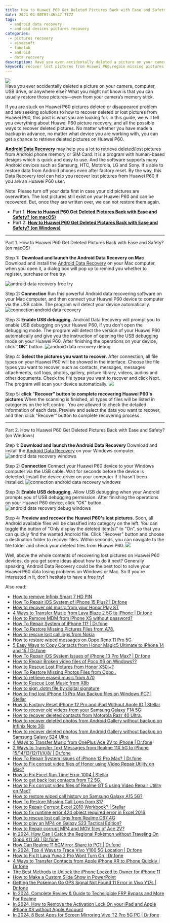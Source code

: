 ```yaml
---
title: How to Huawei P60 Get Deleted Pictures Back with Ease and Safety?
date: 2024-04-30T01:46:47.717Z
tags: 
  - android data recovery
  - android devices pictures recovery
categories: 
  - pictures recovery
  - aiseesoft
  - fonelab
  - android
  - data recovery
description: Have you ever accidentally deleted a picture on your camera, computer, USB drive, or anywhere else? What you might not know is that you can usually restore those pictures—even from your camera’s memory stick.
keyword: recover lost pictures from Huawei P60,regain missing pictures,undelete pictures from Huawei P60,retrieve wiped pictures Huawei P60,android pictures retrieval,restore deleted pictures on Huawei P60,pictures disappear Huawei P60,how to get back deleted pictures Huawei P60 phone,Huawei P60 pictures recovery software,Huawei P60 delete pictures recover,lost all pictures in Huawei P60 again,how to get the pictures back on Huawei P60
---
```


<img src="https://img0mobiles.techidaily.com/images/best-assets/devices/huawei/huawei-p60/3.jpg" class="atpl-imgstyle"  />

<div class="atpl-content atpl-for-fonelab-android recover-pictures">

<div class="atpl-post-description-part-1">
Have you ever accidentally deleted a picture on your camera, computer, USB drive, or anywhere else? What you might not know is that you can usually restore those pictures—even from your camera’s memory stick.
</div>

<div class="atpl-post-description-part-2">
<div class="tpl-content-sub-paragraph-content">
  <p>
    If you are stuck on Huawei P60 pictures deleted or disappeared problem and are seeking solutions to how to recover deleted or lost pictures from Huawei P60, this post is what you are looking for. In this guide, we will tell you everything about Huawei P60 picture recovery, and all the possible ways to recover deleted pictures. No matter whether you have made a backup in advance, no matter what device you are working with, you can get a chance to retrieve deleted pictures on Huawei P60.
  </p>
</div>
</div>

<div class="atpl-post-description-part-3">
<div class="tpl-content-sub-paragraph-content">
  <p>
    <a href="https://tools.techidaily.com/aiseesoft-android-data-recovery/" ><strong>Android Data Recovery</strong></a> may help you a lot to retrieve deleted/lost pictures from Android phone memory or SIM Card. It is a program with human-based designs which is quick and easy to use. And the software supports many Android devices such as Samsung, HTC, Motorola, LG and Sony. It's able to restore data from Android phones even after factory reset. By the way, this Data Recovery tool can help you recover lost pictures from Huawei P60 if you are an Huawei P60 user.
  </p>
</div>
<div class="tpl-content-sub-paragraph-content">
  <p>
    Note: Please turn off your data first in case your old pictures are overwritten. The lost pictures still exist on your Huawei P60 and can be recovered. But, once they are written over, we can not restore them again.
  </p>
</div>
</div>

<ul>
  <li>Part 1: <strong><a href="#p1"> How to Huawei P60 Get Deleted Pictures Back with Ease and Safety?  (on macOS)</a></strong></li>
  <li>Part 2: <strong><a href="#p2"> How to Huawei P60 Get Deleted Pictures Back with Ease and Safety?  (on Windows)</a></strong></li>
</ul>



<!-- Part 1 -->
<a id="p1" name="p1" ></a><hr>

<div>
  <span class="atpl-step-part-style">Part 1. How to Huawei P60 Get Deleted Pictures Back with Ease and Safety? (on macOS)</span>
</div>  

<span class="atpl-stepstyle-a"><span>Step 1: </span></span> <strong>Download and launch the Android Data Recovery on Mac</strong>
Download and install the <a href="https://tools.techidaily.com/aiseesoft-android-data-recovery/" >Android Data Recovery</a> on your Mac computer, when you open it, a dialog box will pop up to remind you whether to register, purchase or free try.

<img src="https://tools.techidaily.com/images/apps/aiseesoft/android-data-recovery/mac-free-try.png" class="atpl-imgstyle" alt="android data recovery free try" />

<span class="atpl-stepstyle-a"><span>Step 2: </span></span> <strong>Connection</strong>
Run this powerful Android data recovering software on your Mac computer, and then connect your Huawei P60 device to computer via the USB cable. The program will detect your device automatically.
<img src="https://tools.techidaily.com/images/apps/aiseesoft/android-data-recovery/mac-connection-interface.jpg" class="atpl-imgstyle" alt="connection android data recovery" />

<span class="atpl-stepstyle-a"><span>Step 3: </span></span> <strong>Enable USB debugging.</strong>
Android Data Recovery will prompt you to enable USB debugging on your Huawei P60, if you don't open the debugging mode. The program will detect the version of your Huawei P60 automatically and give you the instruction of opening the USB debugging mode on your Huawei P60. After finishing the operations on your device, click <strong>"OK"</strong> button.
<img src="https://tools.techidaily.com/images/apps/aiseesoft/android-data-recovery/mac-android-usb-debug.jpg"  class="atpl-imgstyle" alt="android data recovery debug" />

<span class="atpl-stepstyle-a"><span>Step 4: </span></span> <strong>Select the pictures you want to recover.</strong>
After connection, all file types on your Huawei P60 will be showed in the interface. Choose the file types you want to recover, such as contacts, messages, messages attachments, call logs, photos, gallery, picture library, videos, audios and other documents. Check the file types you want to recover and click Next. The program will scan your device automatically.
<img src="https://tools.techidaily.com/images/apps/aiseesoft/android-data-recovery/mac-choose-type-photos.jpg" class="atpl-imgstyle"  />

<span class="atpl-stepstyle-a"><span>Step 5: </span></span> <strong>click "Recover" button to  complete recovering Huawei P60's pictures</strong>
When the scanning is finished, all types of files will be listed in categories on the left control. You are allowed to check the detailed information of each data. Preview and select the data you want to recover, and then click "Recover" button to complete recovering process.


<a id="p2" name="p2"></a><hr>

<!-- Part 2 -->
<div>
  <span class="atpl-step-part-style">Part 2. How to Huawei P60 Get Deleted Pictures Back with Ease and Safety? (on Windows)</span>
</div>

<span class="atpl-stepstyle-a"><span>Step 1: </span></span> <strong>Download and launch the Android Data Recovery</strong>
Download and install the <a href="https://tools.techidaily.com/aiseesoft-android-data-recovery/" >Android Data Recovery</a> on your Windows computer.
<img src="https://tools.techidaily.com/images/apps/aiseesoft/android-data-recovery/win-start-interface.png"  class="atpl-imgstyle" alt="android data recovery windows" />

<span class="atpl-stepstyle-a"><span>Step 2: </span></span> <strong>Connection</strong>
Connect your Huawei P60 device to your Windows computer via the USB cable. Wait for seconds before the device is detected. Install the device driver on your computer if it hasn't been installed.
<img src="https://tools.techidaily.com/images/apps/aiseesoft/android-data-recovery/win-connection-interface.png" class="atpl-imgstyle" alt="connection android data recovery windows" />

<span class="atpl-stepstyle-a"><span>Step 3: </span></span> <strong>Enable USB debugging.</strong>
Allow USB debugging when your Android prompts you of USB debugging permission. After finishing the operations on your Huawei P60 device, click "OK" button.
<img src="https://tools.techidaily.com/images/apps/aiseesoft/android-data-recovery/win-android-usb-debug.png" class="atpl-imgstyle" alt="android data recovery debug windows" />

<span class="atpl-stepstyle-a"><span>Step 4: </span></span> <strong>Preview and recover the Huawei P60's lost pictures.</strong>
Soon, all Android available files will be classified into category on the left. You can toggle the button of "Only display the deleted item(s)" to "On", so that you can quickly find the wanted Android file. Click "Recover" button and choose a destination folder to recover files. Within seconds, you can navigate to the file folder and check your deleted files from Huawei P60.
<img src="https://tools.techidaily.com/images/apps/aiseesoft/android-data-recovery/win-recover-photos.png" class="atpl-imgstyle"  />

<div class="atpl-post-description-part-4">
<div class="tpl-content-sub-paragraph-normal">
    <p>
        Well, above the whole contents of recovering lost pictures on Huawei P60 devices, do you get some ideas about how to do it next? Generally speaking, Android Data Recovery could be the best tool to solve your Huawei P60 data losing problems on Windows or Mac. So If you're interested in it, don't hesitate to have a free try!
    </p>
</div>
</div>

<ins class="adsbygoogle"
     style="display:block"
     data-ad-client="ca-pub-7571918770474297"
     data-ad-slot="8358498916"
     data-ad-format="auto"
     data-full-width-responsive="true"></ins>



</div>
<ins class="adsbygoogle"
    style="display:block"
    data-ad-format="autorelaxed"
    data-ad-client="ca-pub-7571918770474297"
    data-ad-slot="1223367746"></ins>

<span class="atpl-alsoreadstyle">Also read:</span>
<div><ul>
<li><a href="https://blog-min.techidaily.com/how-to-remove-infinix-smart-7-hd-pin-by-drfone-android-unlock-android-unlock/"><u>How to remove Infinix Smart 7 HD PIN</u></a></li>
<li><a href="https://blog-min.techidaily.com/how-to-repair-ios-system-of-iphone-15-plus-drfone-by-drfone-ios-system-repair-ios-system-repair/"><u>How To Repair iOS System of iPhone 15 Plus? | Dr.fone</u></a></li>
<li><a href="https://blog-min.techidaily.com/how-to-recover-old-music-from-your-honor-play-8t-by-fonelab-android-recover-music/"><u>How to recover old music from your Honor Play 8T</u></a></li>
<li><a href="https://blog-min.techidaily.com/4-ways-to-transfer-music-from-lava-blaze-2-5g-to-iphone-drfone-by-drfone-transfer-from-android-transfer-from-android/"><u>4 Ways to Transfer Music from Lava Blaze 2 5G to iPhone | Dr.fone</u></a></li>
<li><a href="https://blog-min.techidaily.com/how-to-remove-mdm-from-iphone-xs-without-password-by-drfone-ios-unlock-ios-unlock/"><u>How to Remove MDM from iPhone XS without password?</u></a></li>
<li><a href="https://blog-min.techidaily.com/how-to-repair-system-of-iphone-11-drfone-by-drfone-ios-system-repair-ios-system-repair/"><u>How To Repair System of iPhone 11? | Dr.fone</u></a></li>
<li><a href="https://blog-min.techidaily.com/how-to-restore-missing-pictures-files-from-a78-by-fonelab-android-recover-pictures/"><u>How To  Restore Missing Pictures Files from A78.</u></a></li>
<li><a href="https://blog-min.techidaily.com/how-to-rescue-lost-call-logs-from-nokia-by-fonelab-android-recover-call-logs/"><u>How to rescue lost call logs from Nokia</u></a></li>
<li><a href="https://blog-min.techidaily.com/how-to-restore-wiped-messages-on-oppo-reno-11-pro-5g-by-fonelab-android-recover-messages/"><u>How to restore wiped messages on Oppo Reno 11 Pro 5G</u></a></li>
<li><a href="https://blog-min.techidaily.com/5-easy-ways-to-copy-contacts-from-honor-magic5-ultimate-to-iphone-14-and-15-drfone-by-drfone-transfer-from-android-transfer-from-android/"><u>5 Easy Ways to Copy Contacts from Honor Magic5 Ultimate to iPhone 14 and 15 | Dr.fone</u></a></li>
<li><a href="https://blog-min.techidaily.com/how-to-repair-ios-system-issues-of-iphone-13-pro-max-drfone-by-drfone-ios-system-repair-ios-system-repair/"><u>How To Repair iOS System Issues of iPhone 13 Pro Max? | Dr.fone</u></a></li>
<li><a href="https://blog-min.techidaily.com/how-to-repair-broken-video-files-of-poco-x6-on-windows-by-stellar-video-repair-mobile-video-repair/"><u>How to Repair Broken video files of Poco X6 on Windows??</u></a></li>
<li><a href="https://blog-min.techidaily.com/how-to-rescue-lost-pictures-from-honor-x50iplus-by-fonelab-android-recover-pictures/"><u>How to Rescue Lost Pictures from Honor X50i+?</u></a></li>
<li><a href="https://blog-min.techidaily.com/how-to-restore-missing-photos-files-from-oppo-by-fonelab-android-recover-photos/"><u>How To  Restore Missing Photos Files from Oppo .</u></a></li>
<li><a href="https://blog-min.techidaily.com/how-to-retrieve-erased-music-from-a70-by-fonelab-android-recover-music/"><u>How to retrieve erased music from A70</u></a></li>
<li><a href="https://blog-min.techidaily.com/how-to-rescue-lost-music-from-x8b-by-fonelab-android-recover-music/"><u>How to Rescue Lost Music from X8b</u></a></li>
<li><a href="https://blog-min.techidaily.com/how-to-sign-dotm-file-by-digital-signature-by-ldigisigner-sign-a-word-sign-a-word/"><u>How to sign .dotm file by digital signature</u></a></li>
<li><a href="https://blog-min.techidaily.com/how-to-find-lost-iphone-15-pro-max-backup-files-on-windows-pc-stellar-by-stellar-data-recovery-ios-iphone-data-recovery/"><u>How to find lost iPhone 15 Pro Max Backup files on Windows PC? | Stellar</u></a></li>
<li><a href="https://blog-min.techidaily.com/how-to-factory-reset-iphone-12-pro-and-ipad-without-apple-id-stellar-by-stellar-data-recovery-ios-iphone-data-recovery/"><u>How to Factory Reset iPhone 12 Pro and iPad Without Apple ID | Stellar</u></a></li>
<li><a href="https://blog-min.techidaily.com/how-to-recover-old-videos-from-your-samsung-galaxy-f14-5g-by-fonelab-android-recover-video/"><u>How to recover old videos from your Samsung Galaxy F14 5G</u></a></li>
<li><a href="https://blog-min.techidaily.com/how-to-recover-deleted-contacts-from-motorola-razr-40-ultra-by-fonelab-android-recover-contacts/"><u>How to recover deleted contacts from Motorola Razr 40 Ultra.</u></a></li>
<li><a href="https://blog-min.techidaily.com/how-to-recover-deleted-photos-from-android-gallery-without-backup-on-infinix-note-30i-by-stellar-photo-recovery-android-mobile-photo-recover/"><u>How to recover deleted photos from Android Gallery without backup on Infinix Note 30i</u></a></li>
<li><a href="https://blog-min.techidaily.com/how-to-recover-deleted-photos-from-android-gallery-without-backup-on-samsung-galaxy-s24-ultra-by-stellar-photo-recovery-android-mobile-photo-recover/"><u>How to recover deleted photos from Android Gallery without backup on Samsung Galaxy S24 Ultra</u></a></li>
<li><a href="https://blog-min.techidaily.com/4-ways-to-transfer-music-from-oneplus-ace-2v-to-iphone-drfone-by-drfone-transfer-from-android-transfer-from-android/"><u>4 Ways to Transfer Music from OnePlus Ace 2V to iPhone | Dr.fone</u></a></li>
<li><a href="https://blog-min.techidaily.com/2-ways-to-transfer-text-messages-from-realme-11x-5g-to-iphone-1514131211x8-drfone-by-drfone-transfer-from-android-transfer-from-android/"><u>2 Ways to Transfer Text Messages from Realme 11X 5G to iPhone 15/14/13/12/11/X/8/ | Dr.fone</u></a></li>
<li><a href="https://blog-min.techidaily.com/how-to-repair-system-issues-of-iphone-12-pro-max-drfone-by-drfone-ios-system-repair-ios-system-repair/"><u>How To Repair System Issues of iPhone 12 Pro Max? | Dr.fone</u></a></li>
<li><a href="https://blog-min.techidaily.com/how-to-fix-corrupt-video-files-of-honor-using-video-repair-utility-on-mac-by-stellar-video-repair-mobile-video-repair/"><u>How to Fix corrupt video files of Honor using Video Repair Utility on Mac?</u></a></li>
<li><a href="https://blog-min.techidaily.com/how-to-fix-excel-run-time-error-1004-stellar-by-stellar-guide/"><u>How to Fix Excel Run Time Error 1004 | Stellar</u></a></li>
<li><a href="https://blog-min.techidaily.com/how-to-get-back-lost-contacts-from-t2-5g-by-fonelab-android-recover-contacts/"><u>How to get back lost contacts from T2 5G.</u></a></li>
<li><a href="https://blog-min.techidaily.com/how-to-fix-corrupt-video-files-of-realme-gt-5-using-video-repair-utility-on-mac-by-stellar-video-repair-mobile-video-repair/"><u>How to Fix corrupt video files of Realme GT 5 using Video Repair Utility on Mac?</u></a></li>
<li><a href="https://blog-min.techidaily.com/how-to-restore-wiped-call-history-on-samsung-galaxy-a15-5g-by-fonelab-android-recover-call-logs/"><u>How to restore wiped call history on Samsung Galaxy A15 5G?</u></a></li>
<li><a href="https://blog-min.techidaily.com/how-to-restore-missing-call-logs-from-s17-by-fonelab-android-recover-call-logs/"><u>How To  Restore Missing Call Logs from S17</u></a></li>
<li><a href="https://blog-min.techidaily.com/how-to-repair-corrupt-excel-2010-workbook-stellar-by-stellar-guide/"><u>How to Repair Corrupt Excel 2010 Workbook? | Stellar</u></a></li>
<li><a href="https://blog-min.techidaily.com/how-to-fix-runtime-error-424-object-required-error-in-excel-2016-by-stellar-guide/"><u>How to fix runtime error 424 object required error in Excel 2016</u></a></li>
<li><a href="https://blog-min.techidaily.com/how-to-rescue-lost-call-logs-from-realme-c67-4g-by-fonelab-android-recover-call-logs/"><u>How to rescue lost call logs from Realme C67 4G</u></a></li>
<li><a href="https://blog-min.techidaily.com/how-to-play-an-mp4-on-galaxy-s23-tactical-edition-by-aiseesoft-video-converter-play-mp4-on-android/"><u>How to play an MP4 on Galaxy S23 Tactical Edition?</u></a></li>
<li><a href="https://blog-min.techidaily.com/how-to-repair-corrupt-mp4-and-mov-files-of-ace-2v-by-stellar-video-repair-mobile-video-repair/"><u>How to Repair corrupt MP4 and MOV files of Ace 2V?</u></a></li>
<li><a href="https://android-pokemon-go.techidaily.com/in-2024-how-can-i-catch-the-regional-pokemon-without-traveling-on-oppo-k11-5g-drfone-by-drfone-virtual-android/"><u>In 2024, How Can I Catch the Regional Pokémon without Traveling On Oppo K11 5G | Dr.fone</u></a></li>
<li><a href="https://screen-mirror.techidaily.com/how-can-realme-11-5gmirror-share-to-pc-drfone-by-drfone-android/"><u>How Can Realme 11 5GMirror Share to PC? | Dr.fone</u></a></li>
<li><a href="https://android-location-track.techidaily.com/in-2024-top-4-ways-to-trace-vivo-y100-5g-location-drfone-by-drfone-virtual-android/"><u>In 2024, Top 4 Ways to Trace Vivo Y100 5G Location | Dr.fone</u></a></li>
<li><a href="https://change-location.techidaily.com/how-to-fix-it-lava-yuva-2-pro-wont-turn-on-drfone-by-drfone-fix-android-problems-fix-android-problems/"><u>How to Fix It Lava Yuva 2 Pro Wont Turn On | Dr.fone</u></a></li>
<li><a href="https://iphone-transfer.techidaily.com/4-ways-to-transfer-contacts-from-apple-iphone-xr-to-iphone-quickly-drfone-by-drfone-transfer-from-ios/"><u>4 Ways to Transfer Contacts from Apple iPhone XR to iPhone Quickly | Dr.fone</u></a></li>
<li><a href="https://ios-unlock.techidaily.com/the-best-methods-to-unlock-the-iphone-locked-to-owner-for-iphone-11-by-drfone-ios/"><u>The Best Methods to Unlock the iPhone Locked to Owner for iPhone 11</u></a></li>
<li><a href="https://ai-editing-video.techidaily.com/how-to-make-a-custom-slide-show-in-powerpoint/"><u>How to Make a Custom Slide Show in PowerPoint</u></a></li>
<li><a href="https://android-location.techidaily.com/getting-the-pokemon-go-gps-signal-not-found-11-error-in-vivo-y17s-drfone-by-drfone-virtual/"><u>Getting the Pokemon Go GPS Signal Not Found 11 Error in Vivo Y17s | Dr.fone</u></a></li>
<li><a href="https://easy-unlock-android.techidaily.com/in-2024-complete-review-and-guide-to-techeligible-frp-bypass-and-more-for-realme-by-drfone-android/"><u>In 2024, Complete Review & Guide to Techeligible FRP Bypass and More For Realme</u></a></li>
<li><a href="https://activate-lock.techidaily.com/in-2024-how-to-remove-the-activation-lock-on-your-ipad-and-apple-iphone-xs-without-apple-account-by-drfone-ios/"><u>In 2024, How to Remove the Activation Lock On your iPad and Apple iPhone XS without Apple Account</u></a></li>
<li><a href="https://screen-mirror.techidaily.com/in-2024-8-best-apps-for-screen-mirroring-vivo-t2-pro-5g-pc-drfone-by-drfone-android/"><u>In 2024, 8 Best Apps for Screen Mirroring Vivo T2 Pro 5G PC | Dr.fone</u></a></li>
</ul></div>

